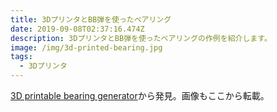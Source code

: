 ```yaml
---
title: 3DプリンタとBB弾を使ったベアリング
date: 2019-09-08T02:37:16.474Z
description: 3DプリンタとBB弾を使ったベアリングの作例を紹介します。
image: /img/3d-printed-bearing.jpg
tags:
  - 3Dプリンタ
---
```

[3D printable bearing generator](https://hackaday.io/project/167251-3d-printable-bearing-generator)から発見。画像もここから転載。
